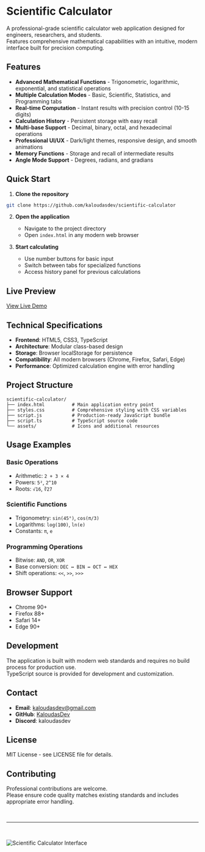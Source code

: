 # Scientific Calculator

A professional-grade scientific calculator web application designed for engineers, researchers, and students.  
Features comprehensive mathematical capabilities with an intuitive, modern interface built for precision computing.

## Features

- **Advanced Mathematical Functions** - Trigonometric, logarithmic, exponential, and statistical operations
- **Multiple Calculation Modes** - Basic, Scientific, Statistics, and Programming tabs
- **Real-time Computation** - Instant results with precision control (10-15 digits)
- **Calculation History** - Persistent storage with easy recall
- **Multi-base Support** - Decimal, binary, octal, and hexadecimal operations
- **Professional UI/UX** - Dark/light themes, responsive design, and smooth animations
- **Memory Functions** - Storage and recall of intermediate results
- **Angle Mode Support** - Degrees, radians, and gradians

## Quick Start

1. **Clone the repository**
```bash
git clone https://github.com/kaloudasdev/scientific-calculator
```

2. **Open the application**
   - Navigate to the project directory
   - Open `index.html` in any modern web browser

3. **Start calculating**
   - Use number buttons for basic input
   - Switch between tabs for specialized functions
   - Access history panel for previous calculations

## Live Preview

[View Live Demo](https://kaloudasdev.github.io/scientific-calculator)

## Technical Specifications

- **Frontend**: HTML5, CSS3, TypeScript
- **Architecture**: Modular class-based design
- **Storage**: Browser localStorage for persistence
- **Compatibility**: All modern browsers (Chrome, Firefox, Safari, Edge)
- **Performance**: Optimized calculation engine with error handling

## Project Structure

```
scientific-calculator/
├── index.html          # Main application entry point
├── styles.css          # Comprehensive styling with CSS variables
├── script.js           # Production-ready JavaScript bundle
├── script.ts           # TypeScript source code
└── assets/             # Icons and additional resources
```

## Usage Examples

### Basic Operations
- Arithmetic: `2 + 3 × 4`
- Powers: `5²`, `2^10`
- Roots: `√16`, `∛27`

### Scientific Functions
- Trigonometry: `sin(45°)`, `cos(π/3)`
- Logarithms: `log(100)`, `ln(e)`
- Constants: `π`, `e`

### Programming Operations
- Bitwise: `AND`, `OR`, `XOR`
- Base conversion: `DEC ↔ BIN ↔ OCT ↔ HEX`
- Shift operations: `<<`, `>>`, `>>>`

## Browser Support

- Chrome 90+
- Firefox 88+
- Safari 14+
- Edge 90+

## Development

The application is built with modern web standards and requires no build process for production use.  
TypeScript source is provided for development and customization.

## Contact

- **Email**: kaloudasdev@gmail.com
- **GitHub**: [KaloudasDev](https://github.com/KaloudasDev)
- **Discord**: kaloudasdev

## License

MIT License - see LICENSE file for details.

## Contributing

Professional contributions are welcome.  
Please ensure code quality matches existing standards and includes appropriate error handling.

<br>

---

<br>

![Scientific Calculator Interface](https://i.imgur.com/Ai6tIBm.png)
